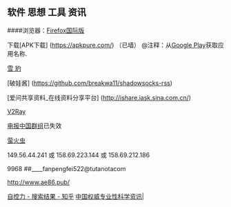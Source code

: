 



##  软件 思想 工具 资讯

####浏览器：[Firefox国际版](https://www.mozilla.org/en-US/firefox/all/refox/all/)
  

下载[APK下载]  (https://apkpure.com/) （已墙）
@注释：从[Google Play](https://play.google.com/store)获取应用名称.
 
 [雪 豹 ](https://github.com/squidproxy)

 [破娃酱]  (https://github.com/breakwa11/shadowsocks-rss) 
  
[爱问共享资料_在线资料分享平台]  (http://ishare.iask.sina.com.cn/) 

[V2Ray](https://www.v2ray.com/)


[电报中国群组](https://github.com/stkevintan/telegram-chinese-groups)已失效

[萤火虫](https://github.com/yinghuocho/firefly-proxy)

 149.56.44.241 或 158.69.223.144 或 158.69.212.186

9968
 ##____fanpengfei522@tutanotacom
 
 http://www.ae86.pub/
 
 [自控力 - 搜索结果 - 知乎](https://www.zhihu.com/question/21368231)
 [中国权威专业性科学资讯|](http://www.zgxkx.org/sex/zgsex/Index.html)
 
